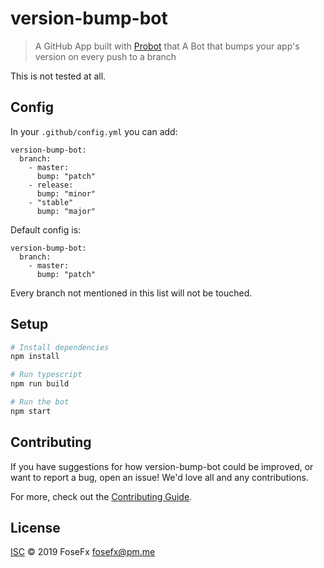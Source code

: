 # version-bump-bot

> A GitHub App built with [Probot](https://github.com/probot/probot) that A Bot that bumps your app&#x27;s version on every push to a branch

This is not tested at all.

## Config
In your `.github/config.yml` you can add:
```
version-bump-bot:
  branch:
    - master:
      bump: "patch"
    - release:
      bump: "minor"
    - "stable"
      bump: "major"
```
Default config is:
```
version-bump-bot:
  branch:
    - master:
      bump: "patch"
```
Every branch not mentioned in this list will not be touched.


## Setup

```sh
# Install dependencies
npm install

# Run typescript
npm run build

# Run the bot
npm start
```

## Contributing

If you have suggestions for how version-bump-bot could be improved, or want to report a bug, open an issue! We'd love all and any contributions.

For more, check out the [Contributing Guide](CONTRIBUTING.md).

## License

[ISC](LICENSE) © 2019 FoseFx <fosefx@pm.me>
